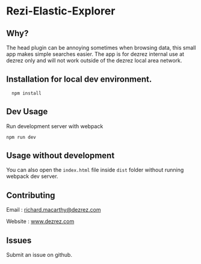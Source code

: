 # Rezi-Elastic-Explorer

## Why?

The head plugin can be annoying sometimes when browsing data, this small app makes simple searches easier.  The app is for dezrez internal use at dezrez only and will not work outside of the dezrez local area network.

## Installation for local dev environment.

```
  npm install 
```

## Dev Usage

Run development server with webpack

```
npm run dev
```

## Usage without development

You can also open the `index.html` file inside `dist` folder without running webpack dev server.

## Contributing

Email : richard.macarthy@dezrez.com

Website : www.dezrez.com

## Issues

Submit an issue on github.

